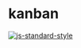 # kanban

[![js-standard-style](https://cdn.rawgit.com/feross/standard/master/badge.svg)](https://github.com/feross/standard)
